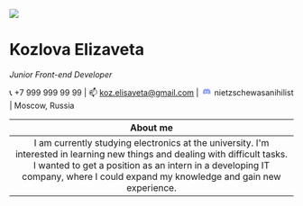 ![](https://styles.redditmedia.com/t5_9gx1as/styles/communityIcon_nt5gvtcqk5rb1.png)
# Kozlova Elizaveta
*Junior Front-end Developer*

:telephone_receiver: +7 999 999 99 99 | :mailbox: koz.elisaveta@gmail.com | <svg xmlns="http://www.w3.org/2000/svg" x="0px" y="0px" width="20" height="15" viewBox="0 0 48 48">
<path fill="#8c9eff" d="M40,12c0,0-4.585-3.588-10-4l-0.488,0.976C34.408,10.174,36.654,11.891,39,14c-4.045-2.065-8.039-4-15-4s-10.955,1.935-15,4c2.346-2.109,5.018-4.015,9.488-5.024L18,8c-5.681,0.537-10,4-10,4s-5.121,7.425-6,22c5.162,5.953,13,6,13,6l1.639-2.185C13.857,36.848,10.715,35.121,8,32c3.238,2.45,8.125,5,16,5s12.762-2.55,16-5c-2.715,3.121-5.857,4.848-8.639,5.815L33,40c0,0,7.838-0.047,13-6C45.121,19.425,40,12,40,12z M17.5,30c-1.933,0-3.5-1.791-3.5-4c0-2.209,1.567-4,3.5-4s3.5,1.791,3.5,4C21,28.209,19.433,30,17.5,30z M30.5,30c-1.933,0-3.5-1.791-3.5-4c0-2.209,1.567-4,3.5-4s3.5,1.791,3.5,4C34,28.209,32.433,30,30.5,30z"></path>
</svg> nietzschewasanihilist | Moscow, Russia

| About me |
|:-:|
| I am currently studying electronics at the university. I'm interested in learning new things and dealing with difficult tasks. I wanted to get a position as an intern in a developing IT company, where I could expand my knowledge and gain new experience.|